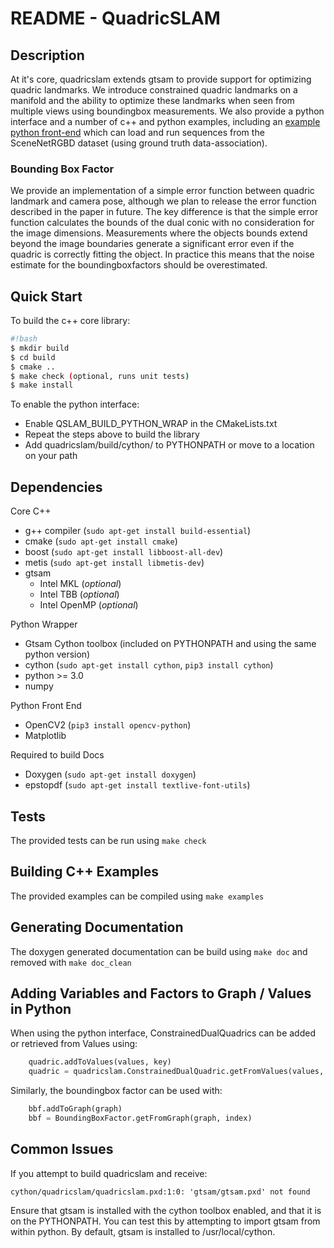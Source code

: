 # README - QuadricSLAM #

## Description ##
At it's core, quadricslam extends gtsam to provide support for optimizing quadric landmarks. We introduce constrained quadric landmarks on a manifold and the ability to optimize these landmarks when seen from multiple views using boundingbox measurements. We also provide a python interface and a number of c++ and python examples, including an [example python front-end](examples/python/README.md) which can load and run sequences from the SceneNetRGBD dataset (using ground truth data-association). 

### Bounding Box Factor ###
We provide an implementation of a simple error function between quadric landmark and camera pose, although we plan to release the error function described in the paper in future. The key difference is that the simple error function calculates the bounds of the dual conic with no consideration for the image dimensions. Measurements where the objects bounds extend beyond the image boundaries generate a significant error even if the quadric is correctly fitting the object. In practice this means that the noise estimate for the boundingboxfactors should be overestimated. 

## Quick Start ##

To build the c++ core library:

```sh
#!bash
$ mkdir build
$ cd build
$ cmake ..
$ make check (optional, runs unit tests)
$ make install
```

To enable the python interface:

* Enable QSLAM_BUILD_PYTHON_WRAP in the CMakeLists.txt
* Repeat the steps above to build the library
* Add quadricslam/build/cython/ to PYTHONPATH or move to a location on your path

## Dependencies ##
Core C++ 

* g++ compiler (`sudo apt-get install build-essential`)
* cmake (`sudo apt-get install cmake`) 
* boost (`sudo apt-get install libboost-all-dev`)
* metis (`sudo apt-get install libmetis-dev`) <!-- in future, automatically get from gtsam/3rdparty, required when including gtsam/Symbol.h etc, maybe we just need to update some path? -->
* gtsam 
  * Intel MKL (*optional*)
  * Intel TBB (*optional*)
  * Intel OpenMP (*optional*)

Python Wrapper

* Gtsam Cython toolbox (included on PYTHONPATH and using the same python version)
* cython (`sudo apt-get install cython`, `pip3 install cython`) <!-- gtsam requisite --> <!-- maybe we can use one and update our CYTHON_PATH? --> <!-- gtsam only needs apt-get version -->
* python >= 3.0 <!-- gtsam requisite -->
* numpy <!-- gtsam requisite --> 

Python Front End

* OpenCV2 (`pip3 install opencv-python`)
* Matplotlib

Required to build Docs

* Doxygen (`sudo apt-get install doxygen`)
* epstopdf (`sudo apt-get install textlive-font-utils`)

## Tests ##

The provided tests can be run using `make check`

## Building C++ Examples ##

The provided examples can be compiled using `make examples`

## Generating Documentation ##

The doxygen generated documentation can be build using `make doc` and removed with `make doc_clean`

## Adding Variables and Factors to Graph / Values in Python ##

When using the python interface, ConstrainedDualQuadrics can be added or retrieved from Values using:
```Python
    quadric.addToValues(values, key)
    quadric = quadricslam.ConstrainedDualQuadric.getFromValues(values, key)
```

Similarly, the boundingbox factor can be used with:
```Python
    bbf.addToGraph(graph)
    bbf = BoundingBoxFactor.getFromGraph(graph, index)
```

## Common Issues ##

If you attempt to build quadricslam and receive:

```
cython/quadricslam/quadricslam.pxd:1:0: 'gtsam/gtsam.pxd' not found
```

Ensure that gtsam is installed with the cython toolbox enabled, and that it is on the PYTHONPATH. You can test this by attempting to import gtsam from within python. By default, gtsam is installed to /usr/local/cython. 
